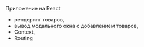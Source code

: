 Приложение на React
- рендеринг товаров,
- вывод модального окна с добавлением товаров,
- Context,
- Routing
